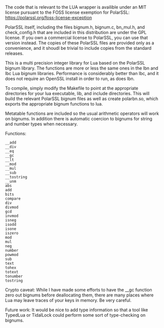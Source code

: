 The code that is relevant to the LUA wrapper is availible under an MIT license pursuant to the FOSS license exemption for PolarSSL: https://polarssl.org/foss-license-exception

PolarSSL itself, including the files bignum.h, bignum.c, bn_mul.h, and check_config.h that are included in this distribution are under the GPL license.  If you own a commercial license to PolarSSL, you can use that version instead.  The copies of these PolarSSL files are provided only as a convenience, and it shoudl be trivial to include copies from the standard releases.

This is a multi precision integer library for Lua based on the PolarSSL bignum library. The functions are more or less the same ones in the lbn and lbc Lua bignum libraries.  Performance is considerably better than lbc, and it does not require an OpenSSL install in order to run, as does lbn. 

To compile, simply modify the Makefile to point at the appropriate directories for your lua executable, lib, and include directories.  This will build the relevant PolarSSL bignum files as well as create polarbn.so, which exports the appropriate bignum functions to lua.

Metatable functions are included so the usual arithmetic operators will work on bignums.  In addition there is automatic coercion to bignums for string and number types when necessary.

Functions:

	__add
	__div
	__eq
	__gc
	__lt
	__mod
	__mul
	__sub
	__tostring
	__unm
	abs
	add
	bits
	compare
	div
    divmod
	gcd
	invmod
	isneg
	isodd
	isone
	iszero
	mod
	mul
	neg
	number
	powmod
	sub
	text
	tohex
	totext
	tonumber
	tostring

Crypto caveat: While I have made some efforts to have the __gc function zero out bignums before deallocating them, there are many places where Lua may leave traces of your keys in memory.  Be very careful.
	
Future work:  It would be nice to add type information so that a tool like TypedLua or TidalLock could perform some sort of type-checking on bignums. 
	